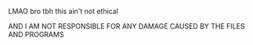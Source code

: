 LMAO bro tbh this ain't not ethical

AND I AM NOT RESPONSIBLE FOR ANY DAMAGE CAUSED BY THE FILES AND PROGRAMS 
